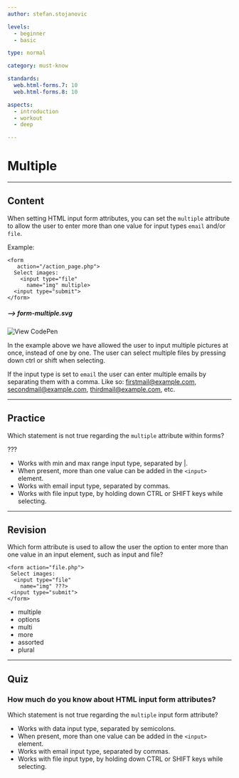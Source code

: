 ```yaml
---
author: stefan.stojanovic

levels:
  - beginner
  - basic

type: normal

category: must-know

standards:
  web.html-forms.7: 10
  web.html-forms.8: 10

aspects:
  - introduction
  - workout
  - deep

---
```

# Multiple
---
## Content

When setting HTML input form attributes, you can set the `multiple` attribute to allow the user to enter more than one value for input types `email` and/or `file`.

Example:
```
<form
   action="/action_page.php">
  Select images:
    <input type="file"
      name="img" multiple>
  <input type="submit">
</form>
```

##### --> form-multiple.svg

![View CodePen](https://codepen.io/enkidevs/pen/yqBreR)

In the example above we have allowed the user to input multiple pictures at once, instead of one by one. The user can select multiple files by pressing down ctrl or shift when selecting.

If the input type is set to `email` the user can enter multiple emails by separating them with a comma. Like so: firstmail@example.com, secondmail@example.com, thirdmail@example.com, etc.

---
## Practice

Which statement is not true regarding the `multiple` attribute within forms?

???

* Works with min and max range input type, separated by |.
* When present, more than one value can be added in the `<input>` element.
* Works with email input type, separated by commas.
* Works with file input type, by holding down CTRL or SHIFT keys while selecting.

---
## Revision

Which form attribute is used to allow the user the option to enter more than one value in an input element, such as input and file?

```
<form action="file.php">
 Select images:
  <input type="file"
    name="img" ???>
 <input type="submit">
</form>
```

* multiple
* options
* multi
* more
* assorted
* plural

---
## Quiz

### How much do you know about HTML input form attributes?

Which statement is not true regarding the `multiple` input form attribute?

* Works with data input type, separated by semicolons.
* When present, more than one value can be added in the `<input>` element.
* Works with email input type, separated by commas.
* Works with file input type, by holding down CTRL or SHIFT keys while selecting.
